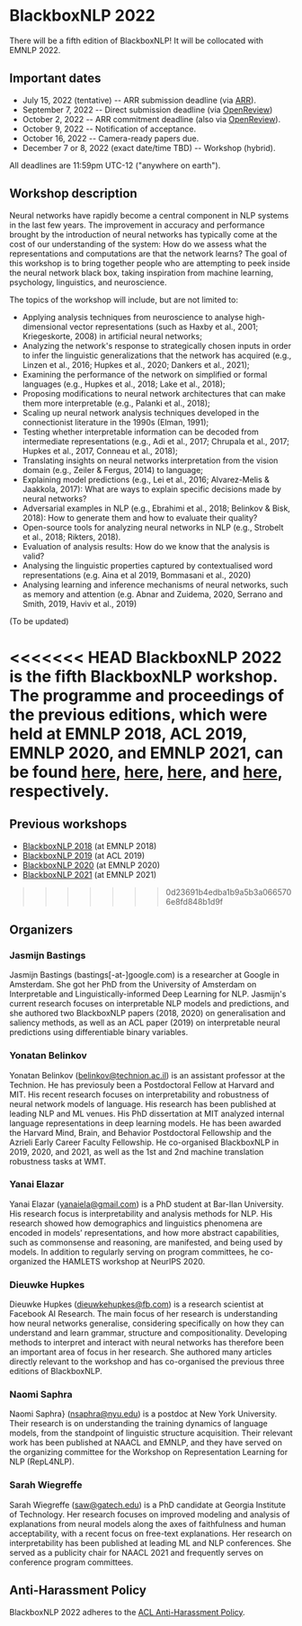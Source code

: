 # BlackboxNLP 2022

There will be a fifth edition of BlackboxNLP! 
It will be collocated with EMNLP 2022.

## Important dates

- July 15, 2022 (tentative) -- ARR submission deadline (via [ARR](https://openreview.net/group?id=aclweb.org/ACL/ARR/2022)).
- September 7, 2022 -- Direct submission deadline (via [OpenReview](https://openreview.net/group?id=EMNLP/2022/Workshop/BlackboxNLP))
- October 2, 2022 -- ARR commitment deadline (also via [OpenReview](https://openreview.net/group?id=EMNLP/2022/Workshop/BlackboxNLP)).
- October 9, 2022 -- Notification of acceptance.
- October 16, 2022 -- Camera-ready papers due.
- December 7 or 8, 2022 (exact date/time TBD) -- Workshop (hybrid).

All deadlines are 11:59pm UTC-12 ("anywhere on earth").

## Workshop description

Neural networks have rapidly become a central component in NLP systems in the last few years. 
The improvement in accuracy and performance brought by the introduction of neural networks has typically come at the cost of our understanding of the system: How do we assess what the representations and computations are that the network learns? 
The goal of this workshop is to bring together people who are attempting to peek inside the neural network black box, taking inspiration from machine learning, psychology, linguistics, and neuroscience.

The topics of the workshop will include, but are not limited to:

- Applying analysis techniques from neuroscience to analyse high-dimensional vector representations (such as Haxby et al., 2001; Kriegeskorte, 2008) in artificial neural networks;
- Analyzing the network's response to strategically chosen inputs in order to infer the linguistic generalizations that the network has acquired (e.g., Linzen et al., 2016; Hupkes et al., 2020; Dankers et al., 2021);
- Examining the performance of the network on simplified or formal languages (e.g., Hupkes et al., 2018; Lake et al., 2018);
- Proposing modifications to neural network architectures that can make them more interpretable (e.g., Palanki et al., 2018);
- Scaling up neural network analysis techniques developed in the connectionist literature in the 1990s (Elman, 1991); 
- Testing whether interpretable information can be decoded from intermediate representations (e.g., Adi et al.,  2017; Chrupala et al., 2017; Hupkes et al., 2017, Conneau et al., 2018);
- Translating insights on neural networks interpretation from the vision domain (e.g., Zeiler & Fergus, 2014) to language;
- Explaining model predictions (e.g., Lei et al., 2016; Alvarez-Melis & Jaakkola, 2017): What are ways to explain specific decisions made by neural networks?
- Adversarial examples in NLP (e.g., Ebrahimi et al., 2018; Belinkov & Bisk, 2018): How to generate them and how to evaluate their quality?
- Open-source tools for analyzing neural networks in NLP (e.g., Strobelt et al., 2018; Rikters, 2018).
- Evaluation of analysis results: How do we know that the analysis is valid?
- Analysing the linguistic properties captured by contextualised word representations (e.g. Aina et al 2019, Bommasani et al., 2020)
- Analysing learning and inference mechanisms of neural networks, such as memory and attention (e.g. Abnar and Zuidema, 2020, Serrano and Smith, 2019, Haviv et al., 2019)

(To be updated)

<<<<<<< HEAD
BlackboxNLP 2022 is the fifth BlackboxNLP workshop. 
The programme and proceedings of the previous editions, which were held at EMNLP 2018, ACL 2019, EMNLP 2020, and EMNLP 2021, can be found [here](https://blackboxnlp.github.io/2018/), [here](https://blackboxnlp.github.io/2019/), [here](https://blackboxnlp.github.io/2020/), and [here](https://blackboxnlp.github.io/2021/), respectively.
=======
## Previous workshops

- [BlackboxNLP 2018](https://blackboxnlp.github.io/2018/) (at EMNLP 2018)
- [BlackboxNLP 2019](https://blackboxnlp.github.io/2019/) (at ACL 2019)
- [BlackboxNLP 2020](https://blackboxnlp.github.io/2020/) (at EMNLP 2020)
- [BlackboxNLP 2021](https://blackboxnlp.github.io/2021/) (at EMNLP 2021)
>>>>>>> 0d23691b4edba1b9a5b3a0665706e8fd848b1d9f

## Organizers

### Jasmijn Bastings
Jasmijn Bastings (bastings[-at-]google.com) is a researcher at Google in Amsterdam. 
She got her PhD from the University of Amsterdam on Interpretable and Linguistically-informed Deep Learning for NLP. 
Jasmijn's current research focuses on interpretable NLP models and predictions, and she authored two BlackboxNLP papers (2018, 2020) on generalisation and saliency methods, as well as an ACL paper (2019) on interpretable neural predictions using differentiable binary variables.

### Yonatan Belinkov
Yonatan Belinkov (belinkov@technion.ac.il) is an assistant professor at the Technion. 
He has previosuly been a Postdoctoral Fellow at Harvard and MIT. 
His recent research focuses on interpretability and robustness of neural network models of language. 
His research has been published at leading NLP and ML venues. 
His PhD dissertation at MIT analyzed internal language representations in deep learning models.
He has been awarded the Harvard Mind, Brain, and Behavior Postdoctoral Fellowship and the Azrieli Early Career Faculty Fellowship.
He co-organised BlackboxNLP in 2019, 2020, and 2021, as well as the 1st and 2nd machine translation robustness tasks at WMT.

### Yanai Elazar
Yanai Elazar (yanaiela@gmail.com) is a PhD student at Bar-Ilan University. 
His research focus is interpretability and analysis methods for NLP. 
His research showed how demographics and linguistics phenomena are encoded in models’ representations, and how more abstract capabilities, such as commonsense and reasoning, are manifested, and being used by models. 
In addition to regularly serving on program committees, he co-organized the HAMLETS workshop at NeurIPS 2020.

### Dieuwke Hupkes
Dieuwke Hupkes (dieuwkehupkes@fb.com) is a research scientist at Facebook AI Research.
The main focus of her research is understanding how neural networks  generalise, considering specifically on how they can understand and learn grammar, structure and compositionality. 
Developing methods to interpret and interact with neural networks has therefore been an important area of focus in her research.
She authored many articles directly relevant to the workshop and has co-organised the previous three editions of BlackboxNLP. 

### Naomi Saphra
Naomi Saphra} (nsaphra@nyu.edu) is a postdoc at New York University. 
Their research is on understanding the training dynamics of language models, from the standpoint of linguistic structure acquisition. 
Their relevant work has been published at NAACL and EMNLP, and they have served on the organizing committee for the Workshop on Representation Learning for NLP (RepL4NLP). 

### Sarah Wiegreffe
Sarah Wiegreffe (saw@gatech.edu) is a PhD candidate at Georgia Institute of Technology. 
Her research focuses on improved modeling and analysis of explanations from neural models along the axes of faithfulness and human acceptability, with a recent focus on free-text explanations. 
Her research on interpretability has been published at leading ML and NLP conferences. 
She served as a publicity chair for NAACL 2021 and frequently serves on conference program committees.

## Anti-Harassment Policy
BlackboxNLP 2022 adheres to the [ACL Anti-Harassment Policy](https://www.aclweb.org/adminwiki/sphp?title=Anti-Harassment_Policy).
